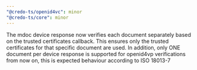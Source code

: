 ```yaml
---
"@credo-ts/openid4vc": minor
"@credo-ts/core": minor
---
```


The mdoc device response now verifies each document separately based on the trusted certificates callback. This ensures only the trusted certificates for that specific document are used. In addition, only ONE document per device response is supported for openid4vp verifications from now on, this is expected behaviour according to ISO 18013-7
